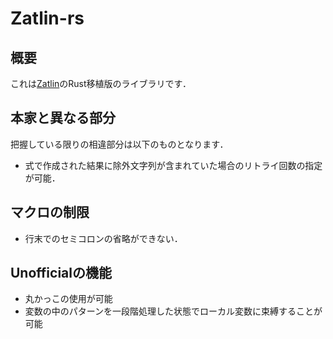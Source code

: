 # Zatlin-rs
## 概要
これは[Zatlin](https://github.com/Ziphil/Zatlin)のRust移植版のライブラリです．

## 本家と異なる部分
把握している限りの相違部分は以下のものとなります．
* 式で作成された結果に除外文字列が含まれていた場合のリトライ回数の指定が可能．

## マクロの制限
* 行末でのセミコロンの省略ができない．

## Unofficialの機能
* 丸かっこの使用が可能
* 変数の中のパターンを一段階処理した状態でローカル変数に束縛することが可能